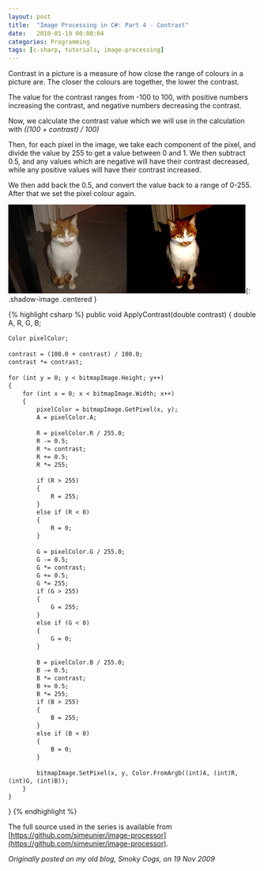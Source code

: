 ```yaml
---
layout: post
title:  "Image Processing in C#: Part 4 - Contrast"
date:   2010-01-19 00:00:04
categories: Programming
tags: [c-sharp, tutorials, image-processing]
---
```


Contrast in a picture is a measure of how close the range of colours in a picture are. The closer the colours are together, the lower the contrast.

The value for the contrast ranges from -100 to 100, with positive numbers increasing the contrast, and negative numbers decreasing the contrast.

Now, we calculate the contrast value which we will use in the calculation with _((100 + contrast) / 100)_

Then, for each pixel in the image, we take each component of the pixel, and divide the value by 255 to get a value between 0 and 1. We then subtract 0.5, and any values which are negative will have their contrast decreased, while any positive values will have their contrast increased.

We then add back the 0.5, and convert the value back to a range of 0-255. After that we set the pixel colour again.
<!--more-->

![Contrast](/assets/images/blog/Garfield-Contrast.jpg){: .shadow-image .centered }

{% highlight csharp %}
public void ApplyContrast(double contrast)
{
    double A, R, G, B;

    Color pixelColor;

    contrast = (100.0 + contrast) / 100.0;
    contrast *= contrast;

    for (int y = 0; y < bitmapImage.Height; y++)
    {
        for (int x = 0; x < bitmapImage.Width; x++)
        {
            pixelColor = bitmapImage.GetPixel(x, y);
            A = pixelColor.A;

            R = pixelColor.R / 255.0;
            R -= 0.5;
            R *= contrast;
            R += 0.5;
            R *= 255;

            if (R > 255)
            {
                R = 255;
            }
            else if (R < 0)
            {
                R = 0;
            }

            G = pixelColor.G / 255.0;
            G -= 0.5;
            G *= contrast;
            G += 0.5;
            G *= 255;
            if (G > 255)
            {
                G = 255;
            }
            else if (G < 0)
            {
                G = 0;
            }

            B = pixelColor.B / 255.0;
            B -= 0.5;
            B *= contrast;
            B += 0.5;
            B *= 255;
            if (B > 255)
            {
                B = 255;
            }
            else if (B < 0)
            {
                B = 0;
            }

            bitmapImage.SetPixel(x, y, Color.FromArgb((int)A, (int)R, (int)G, (int)B));
        }
    }
}
{% endhighlight %}

The full source used in the series is available from [https://github.com/sjmeunier/image-processor](https://github.com/sjmeunier/image-processor).

_Originally posted on my old blog, Smoky Cogs, on 19 Nov 2009_